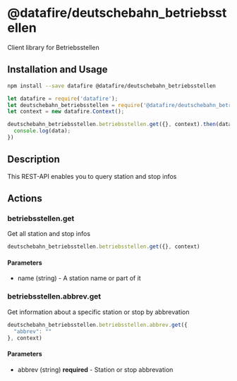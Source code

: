 # @datafire/deutschebahn_betriebsstellen

Client library for Betriebsstellen

## Installation and Usage
```bash
npm install --save datafire @datafire/deutschebahn_betriebsstellen
```

```js
let datafire = require('datafire');
let deutschebahn_betriebsstellen = require('@datafire/deutschebahn_betriebsstellen').actions;
let context = new datafire.Context();

deutschebahn_betriebsstellen.betriebsstellen.get({}, context).then(data => {
  console.log(data);
})
```

## Description
This REST-API enables you to query station and stop infos

## Actions
### betriebsstellen.get
Get all station and stop infos


```js
deutschebahn_betriebsstellen.betriebsstellen.get({}, context)
```

#### Parameters
* name (string) - A station name or part of it

### betriebsstellen.abbrev.get
Get information about a specific station or stop by abbrevation


```js
deutschebahn_betriebsstellen.betriebsstellen.abbrev.get({
  "abbrev": ""
}, context)
```

#### Parameters
* abbrev (string) **required** - Station or stop abbrevation

